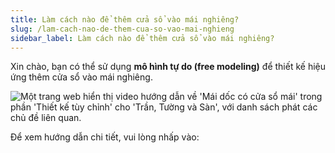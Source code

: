 ```yaml
---
title: Làm cách nào để thêm cửa sổ vào mái nghiêng?
slug: /lam-cach-nao-de-them-cua-so-vao-mai-nghieng
sidebar_label: Làm cách nào để thêm cửa sổ vào mái nghiêng?
---
```


Xin chào, bạn có thể sử dụng **mô hình tự do (free modeling)** để thiết kế hiệu ứng thêm cửa sổ vào mái nghiêng.

![Một trang web hiển thị video hướng dẫn về 'Mái dốc có cửa sổ mái' trong phần 'Thiết kế tùy chỉnh' cho 'Trần, Tường và Sàn', với danh sách phát các chủ đề liên quan.](https://storage.googleapis.com/jegavn_kb/images/2012ff94-9af2-4847-ae47-aee71f3fa23e.png)

Để xem hướng dẫn chi tiết, vui lòng nhấp vào: